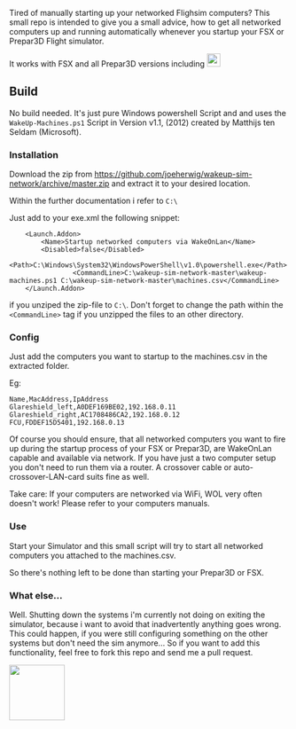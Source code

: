 Tired of manually starting up your networked Flighsim computers?
This small repo is intended to give you a small advice, how to get all networked computers up and running automatically whenever you startup your FSX or Prepar3D Flight simulator.

It works with FSX and all Prepar3D versions including <img src="http://joachim.herwigs.info/img/P3Dv4-tag.png" height="24px">

## Build
No build needed. It's just pure Windows powershell Script and and uses the `WakeUp-Machines.ps1` Script in Version v1.1, (2012) created by Matthijs ten Seldam (Microsoft).

### Installation
Download the zip from https://github.com/joeherwig/wakeup-sim-network/archive/master.zip and extract it to your desired location.

Within the further documentation i refer to `C:\`

Just add to your exe.xml the following snippet:
```
	<Launch.Addon>
		<Name>Startup networked computers via WakeOnLan</Name>
		<Disabled>false</Disabled>
		<Path>C:\Windows\System32\WindowsPowerShell\v1.0\powershell.exe</Path>
                <CommandLine>C:\wakeup-sim-network-master\wakeup-machines.ps1 C:\wakeup-sim-network-master\machines.csv</CommandLine>
	</Launch.Addon>
```
if you unziped the zip-file to `C:\`. Don't forget to change the path within the `<CommandLine>` tag if you unzipped the files to an other directory.

### Config
Just add the computers you want to startup to the machines.csv in the extracted folder.

Eg:
```
Name,MacAddress,IpAddress
Glareshield_left,A0DEF169BE02,192.168.0.11
Glareshield_right,AC1708486CA2,192.168.0.12
FCU,FDDEF15D5401,192.168.0.13
```

Of course you should ensure, that all networked computers you want to fire up during the startup process of your FSX or Prepar3D, are WakeOnLan capable and available via network. If you have just a two computer setup you don't need to run them via a router. A crossover cable or auto-crossover-LAN-card suits fine as well.

Take care: If your computers are networked via WiFi, WOL very often doesn't work!
Please refer to your computers manuals.

### Use
Start your Simulator and this small script will try to start all networked computers you attached to the machines.csv.

So there's nothing left to be done than starting your Prepar3D or FSX.

### What else...
Well. Shutting down the systems i'm currently not doing on exiting the simulator, because i want to avoid that inadvertently anything goes wrong. This could happen, if you were still configuring something on the other systems but don't need the sim anymore... So if you want to add this functionality, feel free to fork this repo and send me a pull request.

<img src="https://joeherwig.github.io/EDST-Flightsim-Scenery_Hahnweide-Kirchheim-unter-Teck/images/JOE-Simtech-Logo.svg" width="100px">
